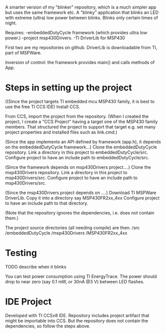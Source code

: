


A smarter version of my "blinker" repository, which is a much simpler app but uses the same framework etc.
A "blinky" application that blinks an LED with extreme (ultra) low  power between blinks.
Blinks only certain times of night.

Requires:
     -embeddedDutyCycle framework (which provides ultra low power.)
     -project msp430Drivers.
     -TI DriverLib for MSP430
     
First two are my repositories on github.
DriverLib is downloadable from TI, part of MSPWare.

Inversion of control: the framework provides main() and calls methods of App.


Steps in setting up the project
=

((Since the project targets TI embedded mcu MSP430 family, it is best to use the free TI CCS IDE) Install CCS.

From CCS, import the project from the repository.
(When I created the project, I create a "CCS Project" having a target one of the MSP430 family members.
That structured the project to support that target e.g. set many project properties and installed files such as link.cmd.)

(Since the app implements an API defined by framework (app.h), it depends on the embeddedDutyCycle framework...)
Clone the embeddedDutyCycle repository.
Link a directory in this project to embeddedDutyCycle/src.
Configure project to have an include path to embeddedDutyCycle/src.

(Since the framework depends on msp430Drivers project....)
Clone the msp430Drivers repository.
Link a directory in this project to msp430Drivers/src.
Configure project to have an include path to msp430Drivers/src.

(Since the msp430Drivers project depends on ....)
Download TI MSPWare DriverLib.
Copy it into a directory say MSP430FR2xx_4xx
Configure project to have an include path to that directory.

(Note that the repository ignores the dependencies, i.e. does not contain them.)

The project source directories (all needing compile) are then:
/src
/embeddedDutyCycle
/msp430Drivers
/MSP430FR2xx_4xx


Testing
=

TODO describe when it blinks

You can test power consumption using TI EnergyTrace.
The power should drop to near zero (say 0.1 mW, or 30nA @3 V) between LED flashes.

IDE Project
=

Developed with TI CCSv8 IDE.
Repository includes project artifact that might be importable into CCS.
But the repository does not contain the dependencies, so follow the steps above.
